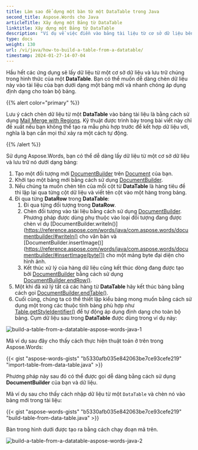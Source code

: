 ```yaml
---
title: Làm sao để dựng một bàn từ một DataTable trong Java
second_title: Aspose.Words cho Java
articleTitle: Xây dựng một Bảng từ DataTable
linktitle: Xây dựng một Bảng từ DataTable
description: "Ví dụ về việc điền vào bảng tài liệu từ cơ sở dữ liệu bên ngoài bằng Java."
type: docs
weight: 130
url: /vi/java/how-to-build-a-table-from-a-datatable/
timestamp: 2024-01-27-14-07-04
---
```


Hầu hết các ứng dụng sẽ lấy dữ liệu từ một cơ sở dữ liệu và lưu trữ chúng trong hình thức của một **DataTable**. Bạn có thể muốn dễ dàng chèn dữ liệu này vào tài liệu của bạn dưới dạng một bảng mới và nhanh chóng áp dụng định dạng cho toàn bộ bảng.

{{% alert color="primary" %}}

Lưu ý cách chèn dữ liệu từ một **DataTable** vào bảng tài liệu là bằng cách sử dụng [Mail Merge with Regions](/words/java/mail-merge-and-reporting/#aboutmailmerge-mailmergewithregionsexplained). Kỹ thuật được trình bày trong bài viết này chỉ đề xuất nếu bạn không thể tạo ra mẫu phù hợp trước để kết hợp dữ liệu với, nghĩa là bạn cần mọi thứ xảy ra một cách tự động.

{{% /alert %}}

Sử dụng Aspose.Words, bạn có thể dễ dàng lấy dữ liệu từ một cơ sở dữ liệu và lưu trữ nó dưới dạng bảng:

1. Tạo một đối tượng mới [DocumentBuilder](https://reference.aspose.com/words/java/com.aspose.words/documentbuilder/) trên [Document](https://reference.aspose.com/words/java/com.aspose.words/document/) của bạn.
1. Khởi tạo một bảng mới bằng cách sử dụng [DocumentBuilder](https://reference.aspose.com/words/java/com.aspose.words/documentbuilder/).
1. Nếu chúng ta muốn chèn tên của mỗi cột từ **DataTable** là hàng tiêu đề thì lặp lại qua từng cột dữ liệu và viết tên cột vào một hàng trong bảng.
1. Đi qua từng **DataRow** trong **DataTable**:
   1. Đi qua từng đối tượng trong **DataRow**.
   1. Chèn đối tượng vào tài liệu bằng cách sử dụng [DocumentBuilder](https://reference.aspose.com/words/java/com.aspose.words/documentbuilder/). Phương pháp được dùng phụ thuộc vào loại đối tượng đang được chèn ví dụ [DocumentBuilder.writeln()](https://reference.aspose.com/words/java/com.aspose.words/documentbuilder/#writeln() cho văn bản và [DocumentBuilder.insertImage()](https://reference.aspose.com/words/java/com.aspose.words/documentbuilder/#insertImage(byte[]) cho một mảng byte đại diện cho hình ảnh.
   1. Kết thúc xử lý của hàng dữ liệu cũng kết thúc dòng đang được tạo bởi [DocumentBuilder](https://reference.aspose.com/words/java/com.aspose.words/DocumentBuilder) bằng cách sử dụng [DocumentBuilder.endRow()](https://reference.aspose.com/words/java/com.aspose.words/documentbuilder/#endRow).
1. Một khi đã xử lý tất cả các hàng từ **DataTable** hãy kết thúc bảng bằng cách gọi [DocumentBuilder.endTable()](https://reference.aspose.com/words/java/com.aspose.words/documentbuilder/#endTable).
1. Cuối cùng, chúng ta có thể thiết lập kiểu bảng mong muốn bằng cách sử dụng một trong các thuộc tính bảng phù hợp như [Table.getStyleIdentifier()](https://reference.aspose.com/words/java/com.aspose.words/tablestyle/#getStyleIdentifier) để tự động áp dụng định dạng cho toàn bộ bảng.
   Cụm dữ liệu sau trong **DataTable** được dùng trong ví dụ này:

![build-a-table-from-a-datatable-aspose-words-java-1](how-to-build-a-table-from-a-datatable-1.png)

Mã ví dụ sau đây cho thấy cách thực hiện thuật toán ở trên trong Aspose.Words:

{{< gist "aspose-words-gists" "b5330afb035e842063be7ce93cefe219" "import-table-from-data-table.java" >}}

Phương pháp này sau đó có thể được gọi dễ dàng bằng cách sử dụng **DocumentBuilder** của bạn và dữ liệu.

Mã ví dụ sau cho thấy cách nhập dữ liệu từ một `DataTable` và chèn nó vào bảng mới trong tài liệu:

{{< gist "aspose-words-gists" "b5330afb035e842063be7ce93cefe219" "build-table-from-data-table.java" >}}

Bàn trong hình dưới được tạo ra bằng cách chạy đoạn mã trên.

![build-a-table-from-a-datatable-aspose-words-java-2](how-to-build-a-table-from-a-datatable-2.png)
